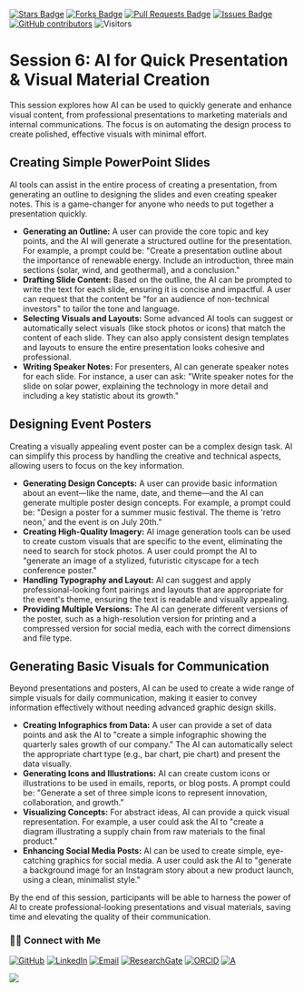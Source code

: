 <a href="https://github.com/drshahizan/short-course/stargazers"><img src="https://img.shields.io/github/stars/drshahizan/short-course" alt="Stars Badge"/></a>
<a href="https://github.com/drshahizan/short-course/network/members"><img src="https://img.shields.io/github/forks/drshahizan/short-course" alt="Forks Badge"/></a>
<a href="https://github.com/drshahizan/short-course/pulls"><img src="https://img.shields.io/github/issues-pr/drshahizan/short-course" alt="Pull Requests Badge"/></a>
<a href="https://github.com/drshahizan/short-course"><img src="https://img.shields.io/github/issues/drshahizan/short-course" alt="Issues Badge"/></a>
<a href="https://github.com/drshahizan/short-course/graphs/contributors"><img alt="GitHub contributors" src="https://img.shields.io/github/contributors/drshahizan/short-course?color=2b9348"></a>
![Visitors](https://api.visitorbadge.io/api/visitors?path=https%3A%2F%2Fgithub.com%2Fdrshahizan%2Fshort-course&labelColor=%23d9e3f0&countColor=%23697689&style=flat)


# Session 6: AI for Quick Presentation & Visual Material Creation

This session explores how AI can be used to quickly generate and enhance visual content, from professional presentations to marketing materials and internal communications. The focus is on automating the design process to create polished, effective visuals with minimal effort.

## Creating Simple PowerPoint Slides

AI tools can assist in the entire process of creating a presentation, from generating an outline to designing the slides and even creating speaker notes. This is a game-changer for anyone who needs to put together a presentation quickly.

* **Generating an Outline:** A user can provide the core topic and key points, and the AI will generate a structured outline for the presentation. For example, a prompt could be: "Create a presentation outline about the importance of renewable energy. Include an introduction, three main sections (solar, wind, and geothermal), and a conclusion."
* **Drafting Slide Content:** Based on the outline, the AI can be prompted to write the text for each slide, ensuring it is concise and impactful. A user can request that the content be "for an audience of non-technical investors" to tailor the tone and language.
* **Selecting Visuals and Layouts:** Some advanced AI tools can suggest or automatically select visuals (like stock photos or icons) that match the content of each slide. They can also apply consistent design templates and layouts to ensure the entire presentation looks cohesive and professional.
* **Writing Speaker Notes:** For presenters, AI can generate speaker notes for each slide. For instance, a user can ask: "Write speaker notes for the slide on solar power, explaining the technology in more detail and including a key statistic about its growth."

## Designing Event Posters

Creating a visually appealing event poster can be a complex design task. AI can simplify this process by handling the creative and technical aspects, allowing users to focus on the key information.

* **Generating Design Concepts:** A user can provide basic information about an event—like the name, date, and theme—and the AI can generate multiple poster design concepts. For example, a prompt could be: "Design a poster for a summer music festival. The theme is 'retro neon,' and the event is on July 20th."
* **Creating High-Quality Imagery:** AI image generation tools can be used to create custom visuals that are specific to the event, eliminating the need to search for stock photos. A user could prompt the AI to "generate an image of a stylized, futuristic cityscape for a tech conference poster."
* **Handling Typography and Layout:** AI can suggest and apply professional-looking font pairings and layouts that are appropriate for the event's theme, ensuring the text is readable and visually appealing.
* **Providing Multiple Versions:** The AI can generate different versions of the poster, such as a high-resolution version for printing and a compressed version for social media, each with the correct dimensions and file type.

## Generating Basic Visuals for Communication

Beyond presentations and posters, AI can be used to create a wide range of simple visuals for daily communication, making it easier to convey information effectively without needing advanced graphic design skills.

* **Creating Infographics from Data:** A user can provide a set of data points and ask the AI to "create a simple infographic showing the quarterly sales growth of our company." The AI can automatically select the appropriate chart type (e.g., bar chart, pie chart) and present the data visually.
* **Generating Icons and Illustrations:** AI can create custom icons or illustrations to be used in emails, reports, or blog posts. A prompt could be: "Generate a set of three simple icons to represent innovation, collaboration, and growth."
* **Visualizing Concepts:** For abstract ideas, AI can provide a quick visual representation. For example, a user could ask the AI to "create a diagram illustrating a supply chain from raw materials to the final product."
* **Enhancing Social Media Posts:** AI can be used to create simple, eye-catching graphics for social media. A user could ask the AI to "generate a background image for an Instagram story about a new product launch, using a clean, minimalist style."

By the end of this session, participants will be able to harness the power of AI to create professional-looking presentations and visual materials, saving time and elevating the quality of their communication.

### 🙌🏻 Connect with Me
<p align="left">
    <a href="https://github.com/drshahizan" target="_blank"><img alt="GitHub" src="https://img.shields.io/badge/-@drshahizan-181717?style=flat-square&logo=GitHub&logoColor=white"></a>
    <a href="https://www.linkedin.com/in/drshahizan" target="_blank"><img alt="LinkedIn" src="https://img.shields.io/badge/-drshahizan-blue?style=flat-square&logo=Linkedin&logoColor=white&link=https://www.linkedin.com/in/drshahizan/"></a>
    <a href="mailto:shahizan@utm.my" target="_blank"><img alt="Email" src="https://img.shields.io/badge/-shahizan@utm.my-c14438?style=flat-square&logo=Gmail&logoColor=white&link=mailto:shahizan@utm.my.com"></a>
    <a href="https://www.researchgate.net/profile/Mohd-Othman-28" target="_blank"><img alt="ResearchGate" src="https://img.shields.io/badge/-ResearchGate-00CCBB?style=flat-square&logo=ResearchGate&logoColor=white"></a>
    <a href="https://orcid.org/0000-0003-4261-1873" target="_blank"><img alt="ORCID" src="https://img.shields.io/badge/-ORCID-A6CE39?style=flat-square&logo=ORCID&logoColor=white"></a> 
 <a href="https://visitorbadge.io/status?path=https%3A%2F%2Fgithub.com%2Fdrshahizan" target="_blank"><img alt="A" src="https://api.visitorbadge.io/api/visitors?path=https%3A%2F%2Fgithub.com%2Fdrshahizan&labelColor=%23697689&countColor=%23555555&style=plastic"></a>
 
![](https://hit.yhype.me/github/profile?user_id=81284918)
</p>

